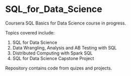 # SQL_for_Data_Science

Coursera SQL Basics for Data Science course in progress.

Topics covered include:
  1. SQL for Data Science
  2. Data Wrangling, Analysis and AB Testing with SQL
  3. Distributed Computing with Spark SQL
  4. SQL for Data Science Capstone Project

Repository contains code from quizes and projects.
